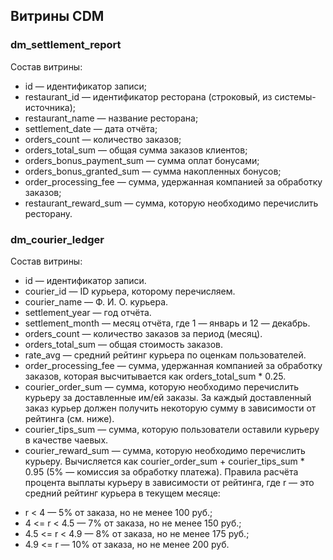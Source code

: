 ## Витрины CDM
### dm_settlement_report
Состав витрины:
* id — идентификатор записи;
* restaurant_id — идентификатор ресторана (строковый, из системы-источника);
* restaurant_name — название ресторана;
* settlement_date — дата отчёта;
* orders_count — количество заказов;
* orders_total_sum — общая сумма заказов клиентов;
* orders_bonus_payment_sum — сумма оплат бонусами;
* orders_bonus_granted_sum — сумма накопленных бонусов;
* order_processing_fee — сумма, удержанная компанией за обработку заказов;
* restaurant_reward_sum — сумма, которую необходимо перечислить ресторану.
### dm_courier_ledger
Состав витрины:
* id — идентификатор записи.
* courier_id — ID курьера, которому перечисляем.
* courier_name — Ф. И. О. курьера.
* settlement_year — год отчёта.
* settlement_month — месяц отчёта, где 1 — январь и 12 — декабрь.
* orders_count — количество заказов за период (месяц).
* orders_total_sum — общая стоимость заказов.
* rate_avg — средний рейтинг курьера по оценкам пользователей.
* order_processing_fee — сумма, удержанная компанией за обработку заказов, которая высчитывается как orders_total_sum * 0.25.
* courier_order_sum — сумма, которую необходимо перечислить курьеру за доставленные им/ей заказы. За каждый доставленный заказ курьер должен получить некоторую сумму в зависимости от рейтинга (см. ниже).
* courier_tips_sum — сумма, которую пользователи оставили курьеру в качестве чаевых.
* courier_reward_sum — сумма, которую необходимо перечислить курьеру. Вычисляется как courier_order_sum + courier_tips_sum * 0.95 (5% — комиссия за обработку платежа).
Правила расчёта процента выплаты курьеру в зависимости от рейтинга, где r — это средний рейтинг курьера в текущем месяце:
- r < 4 — 5% от заказа, но не менее 100 руб.;
- 4 <= r < 4.5 — 7% от заказа, но не менее 150 руб.;
- 4.5 <= r < 4.9 — 8% от заказа, но не менее 175 руб.;
- 4.9 <= r — 10% от заказа, но не менее 200 руб.
